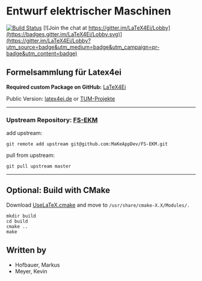 # Entwurf elektrischer Maschinen

[![Build Status](https://travis-ci.org/MaKeAppDev/FS-EEM.svg?branch=master)](https://travis-ci.org/MaKeAppDev/FS-EEM)
[![Join the chat at https://gitter.im/LaTeX4Ei/Lobby](https://badges.gitter.im/LaTeX4Ei/Lobby.svg)](https://gitter.im/LaTeX4Ei/Lobby?utm_source=badge&utm_medium=badge&utm_campaign=pr-badge&utm_content=badge)

## Formelsammlung für Latex4ei

**Required custom Package on GitHub:** [LaTeX4Ei](https://github.com/latex4ei/latex4ei-packages)

Public Version: [latex4ei.de](http://latex4ei.de) or [TUM-Projekte](https://makeappdev.github.io/TUM-Projekte/)

--------------------------------------

### Upstream Repository: [FS-EKM](https://github.com/MaKeAppDev/FS-EKM)

add upstream:

    git remote add upstream git@github.com:MaKeAppDev/FS-EKM.git

pull from upstream:

    git pull upstream master

--------------------------------------

## Optional: Build with CMake

Download [UseLaTeX.cmake](https://cmake.org/Wiki/CMakeUserUseLATEX) and move to `/usr/share/cmake-X.X/Modules/.`

```shell
mkdir build
cd build
cmake ..
make
```

## Written by

- Hofbauer, Markus
- Meyer, Kevin
